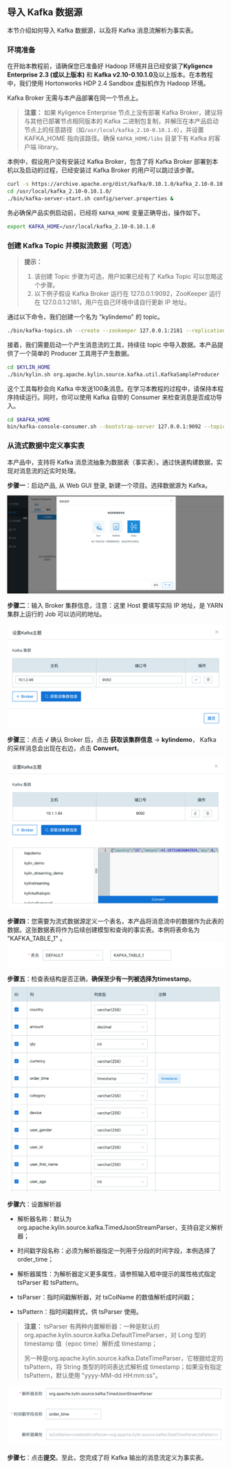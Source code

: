 ## 导入 Kafka 数据源
本节介绍如何导入 Kafka 数据源，以及将 Kafka 消息流解析为事实表。



### 环境准备

在开始本教程前，请确保您已准备好 Hadoop 环境并且已经安装了**Kyligence Enterprise 2.3 (或以上版本)** 和 **Kafka v2.10-0.10.1.0**及以上版本。在本教程中，我们使用 Hortonworks HDP 2.4 Sandbox 虚拟机作为 Hadoop 环境。

Kafka Broker 无需与本产品部署在同一个节点上。

> **注意：** 如果 Kyligence Enterprise 节点上没有部署 Kafka Broker，建议将与其他已部署节点相同版本的 Kafka 二进制包复制，并解压在本产品启动节点上的任意路径（如`/usr/local/kafka_2.10-0.10.1.0`），并设置 KAFKA_HOME 指向该路径。确保 `KAFKA_HOME/libs` 目录下有 Kafka 的客户端 library。

本例中，假设用户没有安装过 Kafka Broker，包含了将 Kafka Broker 部署到本机以及启动的过程，已经安装过 Kafka Broker 的用户可以跳过该步骤。

```sh
curl -s https://archive.apache.org/dist/kafka/0.10.1.0/kafka_2.10-0.10.1.0.tgz | tar -xz -C /usr/local/
cd /usr/local/kafka_2.10-0.10.1.0/
./bin/kafka-server-start.sh config/server.properties &
```

务必确保产品实例启动前，已经将 `KAFKA_HOME` 变量正确导出，操作如下。

```sh
export KAFKA_HOME=/usr/local/kafka_2.10-0.10.1.0
```



### 创建 Kafka Topic 并模拟流数据（可选）

> **提示：**
> 1. 该创建 Topic 步骤为可选，用户如果已经有了 Kafka Topic 可以忽略这个步骤。
> 2. 以下例子假设 Kafka Broker 运行在 127.0.0.1:9092，ZooKeeper 运行在 127.0.0.1:2181，用户在自己环境中请自行更新 IP 地址。

通过以下命令，我们创建一个名为 "kylindemo" 的 topic。

```sh
./bin/kafka-topics.sh --create --zookeeper 127.0.0.1:2181 --replication-factor 1 --partitions 3 --topic kylindemo
```

接着，我们需要启动一个产生消息流的工具，持续往 topic 中导入数据。本产品提供了一个简单的 Producer 工具用于产生数据。

```sh
cd $KYLIN_HOME
./bin/kylin.sh org.apache.kylin.source.kafka.util.KafkaSampleProducer --topic kylindemo --broker 127.0.0.1:9092
```
这个工具每秒会向 Kafka 中发送100条消息。在学习本教程的过程中，请保持本程序持续运行。同时，你可以使用 Kafka 自带的 Consumer 来检查消息是否成功导入。

```sh
cd $KAFKA_HOME
bin/kafka-console-consumer.sh --bootstrap-server 127.0.0.1:9092 --topic kylindemo --from-beginning
```



### 从流式数据中定义事实表

本产品中，支持将 Kafka 消息流抽象为数据表（事实表）。通过快速构建数据，实现对消息流的近实时处理。

**步骤一**：启动产品, 从 Web GUI 登录, 新建一个项目。选择数据源为 Kafka。

![选择数据源](images/kafka_import.cn.png)

**步骤二**：输入 Broker 集群信息，注意：这里 Host 要填写实际 IP 地址，是 YARN 集群上运行的 Job 可以访问的地址。

![输入 Broker 集群信息](images/kafka_setting.png)

**步骤三**：点击 √ 确认 Broker 后，点击 **获取该集群信息** -> **kylindemo**， Kafka 的采样消息会出现在右边，点击 **Convert**。

![获取 Broker 集群信息](images/kafka_info.cn.png)

**步骤四**：您需要为流式数据源定义一个表名，本产品将消息流中的数据作为此表的数据。这张数据表将作为后续创建模型和查询的事实表。本例将表命名为 "KAFKA_TABLE_1" 。
![为流式数据源定义表名](images/kafka_name.cn.png)

**步骤五**：检查表结构是否正确，**确保至少有一列被选择为timestamp**。
![至少一列为 timestamp](images/kafka_check_timestamp.cn.png)

**步骤六**：设置解析器

- 解析器名称：默认为 org.apache.kylin.source.kafka.TimedJsonStreamParser，支持自定义解析器；

- 时间戳字段名称：必须为解析器指定一列用于分段的时间字段，本例选择了 order_time；

- 解析器属性：为解析器定义更多属性，请参照输入框中提示的属性格式指定 tsParser 和 tsPattern。

- tsParser：指时间戳解析器，对 tsColName 的数值解析成时间戳；
- tsPattern：指时间戳样式，供 tsParser 使用。

> **注意：** tsParser 有两种内置解析器：一种是默认的 org.apache.kylin.source.kafka.DefaultTimeParser，对 Long 型的 timestamp 值（epoc time）解析成 timestamp；
>
> 另一种是org.apache.kylin.source.kafka.DateTimeParser，它根据给定的 tsPattern，将 String 类型的时间表达式解析成 timestamp；如果没有指定 tsPattern，默认使用 "yyyy-MM-dd HH:mm:ss"。

![设置解析器](images/kafka_parser.cn.png)

**步骤七**：点击**提交**。至此，您完成了将 Kafka 输出的消息流定义为事实表。



